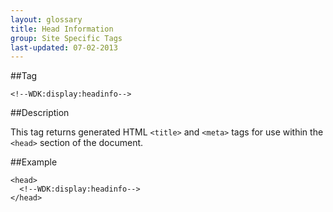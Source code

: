 ```yaml
---
layout: glossary
title: Head Information
group: Site Specific Tags
last-updated: 07-02-2013
---
```


##Tag

`<!--WDK:display:headinfo-->`

##Description

This tag returns generated HTML `<title>` and `<meta>` tags for use within the `<head>` section of the document.

##Example

~~~
<head>
  <!--WDK:display:headinfo-->
</head>
~~~